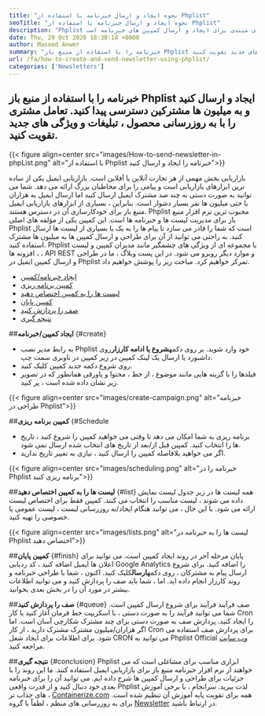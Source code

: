 ```yaml
---
title: "نحوه ایجاد و ارسال خبرنامه با استفاده از Phplist" 
seoTitle: "نحوه ایجاد و ارسال خبرنامه با استفاده از Phplist" 
description: "Phplist نرم افزار پیشرو خبرنامه منبع باز برای بازاریابی ایمیل است. این راهنمای مبتدی برای ایجاد و ارسال کمپین های خبرنامه است." 
date: Thu, 29 Oct 2020 18:30:18 +0000
author: Masood Anwer
summary: "خبرنامه را با استفاده از منبع باز Phplist ایجاد و ارسال کنید و به میلیون ها مشترکین دسترسی پیدا کنید. تعامل مشتری را با به روزرسانی محصول ، تبلیغات و ویژگی های جدید تقویت کنید." 
url: /fa/how-to-create-and-send-newsletter-using-phplist/
categories: ['Newsletters']
---
```


## خبرنامه را با استفاده از منبع باز Phplist ایجاد و ارسال کنید و به میلیون ها مشترکین دسترسی پیدا کنید. تعامل مشتری را با به روزرسانی محصول ، تبلیغات و ویژگی های جدید تقویت کنید.

{{< figure align=center src="images/How-to-send-newsletter-in-phpList.png" alt="با استفاده از Phplist خبرنامه را ایجاد و ارسال کنید">}}

بازاریابی بخش مهمی از هر تجارت آنلاین یا آفلاین است. بازاریابی ایمیل یکی از ساده ترین ابزارهای بازاریابی است و پیامی را برای مخاطبان بزرگ ارائه می دهد. شما می توانید به صورت دستی به چند صد مشترک ایمیل ارسال کنید اما ارسال ایمیل به هزاران یا حتی میلیون ها نفر بسیار دشوار است. بنابراین ، بسیاری از ابزارهای بازاریابی ایمیل منبع باز برای خودکارسازی آن در دسترس هستند.
Phplist محبوب ترین نرم افزار منبع باز برای مدیریت لیست ها و خبرنامه ها است. این کمپین یکی از مؤلفه های اصلی Phplist است که شما را قادر می سازد تا پیام ها را به یک یا بسیاری از لیست ها ارسال کنید. به راحتی می توانید از آن برای طراحی و ارسال کمپین ها به میلیون ها مشترک استفاده کنید. Phplist با مجموعه ای از ویژگی های چشمگیر مانند مدیران کمپین و لیست ، افزونه ها ، API REST و موارد دیگر روبرو می شود.
در این پست وبلاگ ، ما در طراحی و ارسال کمپین ایمیل در Phplist تمرکز خواهیم کرد. مباحث زیر را پوشش خواهیم داد.
  * [ایجاد خبرنامه/کمپین][2]
  * [کمپین برنامه ریزی][3]
  * [لیست ها را به کمپین اختصاص دهید][4]
  * [کمپین پایان][5]
  * [صف را پردازش کنید][6]
  * [نتیجه گیری][7]

##**ایجاد کمپین/خبرنامه** {#create}
  * به رابط مدیر نصب Phplist خود وارد شوید. بر روی دکمه**شروع یا ادامه کارزار**روی داشبورد یا ارسال یک لینک کمپین در زیر کمپین در ناوبری سمت چپ.
  * روی شروع دکمه جدید کمپین کلیک کنید.
  * فیلدها را با گزینه هایی مانند موضوع ، از خط ، محتوا و پاورقی همانطور که در تصویر زیر نشان داده شده است ، پر کنید.

{{< figure align=center src="images/create-campaign.png" alt="خبرنامه طراحی در Phplist">}}


##**کمپین برنامه ریزی** {#Schedule
  * برنامه ریزی به شما امکان می دهد تا وقتی می خواهید کمپین را شروع کنید ، تاریخ ها را انتخاب کنید. کمپین قبل از/بعد از تاریخ های انتخاب شده ارسال نمی شود.
  * اگر می خواهید بلافاصله کمپین را ارسال کنید ، نیازی به تغییر تاریخ ندارید.

{{< figure align=center src="images/scheduling.png" alt="خبرنامه را در Phplist برنامه ریزی کنید">}}


##**لیست ها را به کمپین اختصاص دهید** {#list}
همه لیست ها در زیر جدول لیست نمایش داده می شوند ، لیست مناسب را انتخاب می کنند. کمپین فقط برای اختصاص لیست ارائه می شود. با این حال ، می توانید هنگام ایجاد/به روزرسانی لیست ، لیست عمومی یا خصوصی را تهیه کنید.

{{< figure align=center src="images/lists.png" alt="لیست ها را به خبرنامه در Phplist اختصاص دهید">}}


##**کمپین پایان** {#finish}
پایان مرحله آخر در روند ایجاد کمپین است. می توانید برای اعلان ها ایمیل اضافه کنید ، کد ردیابی Google Analytics را اضافه کنید. برای شروع ارسال پیام به مشترکان ، روی دکمه**ارسال**کلیک کنید. اکنون ، شما با طراحی خبرنامه و روند کارزار انجام داده اید. اما ، شما باید صف را پردازش کنید و می توانید اطلاعات بیشتر در مورد آن را در بخش بعدی بخوانید.

##**صف را پردازش کنید** {#queue}
صف فرآیند فرآیند برای شروع ارسال کمپین است. شما می توانید فرآیند را به صورت دستی ، با اسکریپت خط فرمان آغاز کنید یا کار Cron را ایجاد کنید. پردازش صف به صورت دستی برای چند مشترک شکارچی آسان است. اما اگر هزاران/میلیون مشترک مشترک دارید ، از کار Cron برای پردازش صف استفاده می شود. برای اطلاعات برای ایجاد شغل CRON می توانید به Phplist Official [وب سایت][8] مراجعه کنید.

##**نتیجه گیری** {#conclusion}
Phplist ابزاری مناسب برای مشاغلی است که می خواهند از نرم افزار خبرنامه منبع باز برای بازاریابی ایمیل استفاده کنند. ما این روند را با جزئیات برای طراحی و ارسال کمپین ها شرح داده ایم. می توانید آن را برای خبرنامه بعدی خود دنبال کنید و از قدرت واقعی Phplist لذت ببرید.
سرانجام ، با برخی آموزش های جذاب تر ، [Containerize.com][9] همه برای تقویت پایه آموزش آن تنظیم شده است. برای به روزرسانی های منظم ، لطفاً با گروه [Newsletter][10] در ارتباط باشید.

  
[1]: https://products.containerize.com/newsletter/phplist
[2]: #create
[3]: #schedule
[4]: #list
[5]: #finish
[6]: #queue
[7]: #conclusion
[8]: https://www.phplist.org/manual/books/phplist-manual/page/setting-up-your-cron
[9]: https://containerize.com
[10]: https://blog.containerize.com/category/newsletter/
